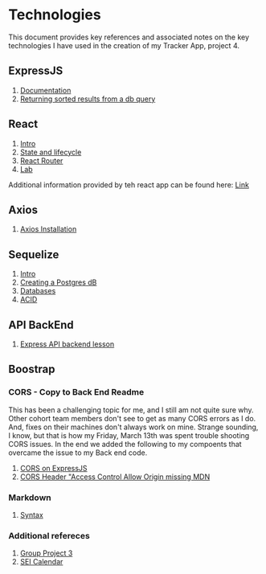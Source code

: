 # Technologies

This document provides key references and associated notes on the key technologies I have used in the creation of my Tracker App, project 4.

## ExpressJS
1. [Documentation](https://expressjs.com/en/4x/api.html)
1. [Returning sorted results from a db query](https://stackoverflow.com/questions/36259532/sequelize-findall-sort-order-in-nodejs)

## React
1. [Intro](https://git.generalassemb.ly/john-deere-sei-7/react-intro})
1. [State and lifecycle](https://reactjs.org/docs/state-and-lifecycle.html)
1. [React Router](https://git.generalassemb.ly/john-deere-sei-7/react-router#we-do-react-router-setup-10-min--040)
1. [Lab](https://git.generalassemb.ly/john-deere-sei-7/react-router-lab/tree/leo-complete-solution/src)

Additional information provided by teh react app can be found here: [Link](React.md)

## Axios

1. [Axios Installation](https://github.com/axios/axios/commit/7d3b626a595e5b911c59dfb28a8080e56d840602)


## Sequelize

1. [Intro](https://git.generalassemb.ly/john-deere-sei-7/sequelize-intro)
1. [Creating a Postgres dB](https://git.generalassemb.ly/john-deere-sei-7/databases/tree/master/sql-intro-lesson)
1. [Databases](https://git.generalassemb.ly/john-deere-sei-7/databases/tree/master/sql-relational-mapping-lesson)
1. [ACID](https://git.generalassemb.ly/john-deere-sei-7/ACID-database)

## API BackEnd

1. [Express API backend lesson](https://git.generalassemb.ly/john-deere-sei-7/muse-express-api-backend-lesson)

## Boostrap


### CORS - Copy to Back End Readme
This has been a challenging topic for me, and I still am not quite sure why.  Other cohort team members don't see to get as many CORS errors as I do.  And, fixes on their machines don't always work on mine.  Strange sounding, I know, but that is how my Friday, March 13th was spent trouble shooting CORS issues.
In the end we added the following to my compoents that overcame the issue to my Back end code.  
    
1. [CORS on ExpressJS](https://enable-cors.org/server_expressjs.html)
1. [CORS Header "Access Control Allow Origin missing MDN](https://developer.mozilla.org/en-US/docs/Web/HTTP/CORS/Errors/CORSMissingAllowOrigin)

### Markdown
1. [Syntax](https://www.markdownguide.org/extended-syntax/)

### Additional refereces
1. [Group Project 3](https://github.com/PJTeel/unit3-birdapp/blob/master/src/App.js)
1. [SEI Calendar](https://docs.google.com/spreadsheets/d/1HgN0kh5VfhBy-iwlsA1O3u-sIQMTalBdrj89-dp5B9k/edit#gid=780921503)